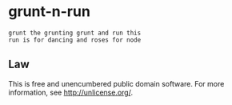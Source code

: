 # grunt-n-run

    grunt the grunting grunt and run this
    run is for dancing and roses for node


## Law

This is free and unencumbered public domain software. For more information,
see <http://unlicense.org/>.

